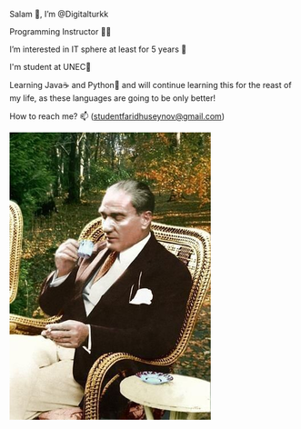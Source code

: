 Salam 👋, I’m @Digitalturkk

Programming Instructor 👨‍🏫

I’m interested in IT sphere at least for 5 years 👀 

I'm student at UNEC🏦

Learning Java☕ and Python🐍 and will continue learning this for the reast of my life, as these languages are going to be only better!

How to reach me? 📫  (studentfaridhuseynov@gmail.com)

![Alt text](b707417ac7f64421d3cdf57139d81c49.jpg)
<!---
Digitalturkk/Digitalturkk is a ✨ special ✨ repository because its `README.md` (this file) appears on your GitHub profile.
You can click the Preview link to take a look at your changes.
--->
